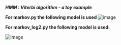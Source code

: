 ***HMM : Viterbi algorithm -­ a toy example***

**For markov.py the following model is used**
![image](https://github.com/Juanmorales177809/viterbi/assets/49843087/150175c9-8dc5-4ef9-b2bc-a2438955d539)

**For markov_log2.py the following model is used:**

![image](https://github.com/Juanmorales177809/viterbi/assets/49843087/d8dc0150-3ea6-44ed-8485-e174b6f565c6)



